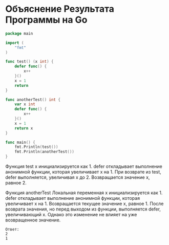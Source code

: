 # Объяснение Результата Программы на Go

```go
package main

import (
	"fmt"
)

func test() (x int) {
	defer func() {
		x++
	}()
	x = 1
	return
}

func anotherTest() int {
	var x int
	defer func() {
		x++
	}()
	x = 1
	return x
}

func main() {
	fmt.Println(test())
	fmt.Println(anotherTest())
}
```

Функция test
x инициализируется как 1.
defer откладывает выполнение анонимной функции, которая увеличивает x на 1.
При возврате из test, defer выполняется, увеличивая x до 2.
Возвращается значение x, равное 2.

Функция anotherTest
Локальная переменная x инициализируется как 1.
defer откладывает выполнение анонимной функции, которая увеличивает x на 1.
Возвращается текущее значение x, равное 1.
После возврата значения, но перед выходом из функции, выполняется defer, увеличивающий x. Однако это изменение не влияет
на уже возвращенное значение.

````
Ответ: 
2
1
````